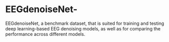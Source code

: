 # EEGdenoiseNet-
EEGdenoiseNet, a benchmark dataset, that is suited for training and testing deep learning-based EEG denoising models, as well as for comparing the performance across different models.

